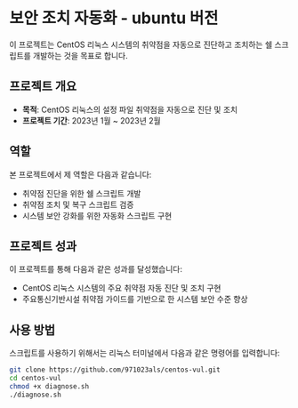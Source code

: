 # 보안 조치 자동화 - ubuntu 버전

이 프로젝트는 CentOS 리눅스 시스템의 취약점을 자동으로 진단하고 조치하는 쉘 스크립트를 개발하는 것을 목표로 합니다.

## 프로젝트 개요

- **목적**: CentOS 리눅스의 설정 파일 취약점을 자동으로 진단 및 조치
- **프로젝트 기간**: 2023년 1월 ~ 2023년 2월

## 역할

본 프로젝트에서 제 역할은 다음과 같습니다:

- 취약점 진단을 위한 쉘 스크립트 개발
- 취약점 조치 및 복구 스크립트 검증
- 시스템 보안 강화를 위한 자동화 스크립트 구현

## 프로젝트 성과

이 프로젝트를 통해 다음과 같은 성과를 달성했습니다:

- CentOS 리눅스 시스템의 주요 취약점 자동 진단 및 조치 구현
- 주요통신기반시설 취약점 가이드를 기반으로 한 시스템 보안 수준 향상

## 사용 방법

스크립트를 사용하기 위해서는 리눅스 터미널에서 다음과 같은 명령어를 입력합니다:

```bash
git clone https://github.com/971023als/centos-vul.git
cd centos-vul
chmod +x diagnose.sh
./diagnose.sh

